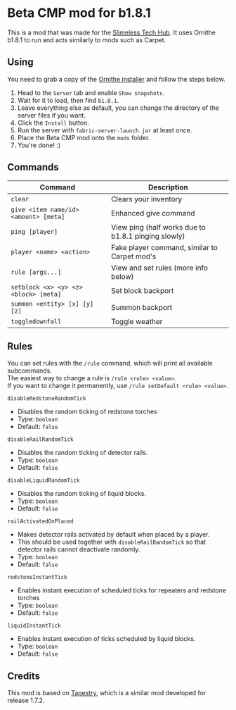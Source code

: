 # Beta CMP mod for b1.8.1
This is a mod that was made for the [Slimeless Tech Hub](https://discord.gg/a3JEeAyZR4). It uses Ornithe b1.8.1 to run and acts similarly to mods such as Carpet.

## Using
You need to grab a copy of the [Ornithe installer](https://ornithemc.net/) and follow the steps below.
1. Head to the `Server` tab and enable `Show snapshots`.
2. Wait for it to load, then find `b1.8.1`.
3. Leave everything else as default, you can change the directory of the server files if you want.
4. Click the `Install` button.
5. Run the server with `fabric-server-launch.jar` at least once.
6. Place the Beta CMP mod onto the `mods` folder.
7. You're done! :)

## Commands
| Command                               | Description                                         |
|---------------------------------------|-----------------------------------------------------|
| `clear`                               | Clears your inventory                               |
| `give <item name/id> <amount> [meta]` | Enhanced give command                               |
| `ping [player]`                       | View ping (half works due to b1.8.1 pinging slowly) |
| `player <name> <action>`              | Fake player command, similar to Carpet mod's        |
| `rule [args...]`                      | View and set rules (more info below)                |
| `setblock <x> <y> <z> <block> [meta]` | Set block backport                                  |
| `summon <entity> [x] [y] [z]`         | Summon backport                                     |
| `toggledownfall`                      | Toggle weather                                      |

## Rules
You can set rules with the `/rule` command, which will print all available subcommands.
<br>The easiest way to change a rule is `/rule <rule> <value>`.
<br>If you want to change it permanently, use `/rule setDefault <rule> <value>`.

`disableRedstoneRandomTick`
* Disables the random ticking of redstone torches
* Type: `boolean`
* Default: `false`

`disableRailRandomTick`
* Disables the random ticking of detector rails.
* Type: `boolean`
* Default: `false`

`disableLiquidRandomTick`
* Disables the random ticking of liquid blocks.
* Type: `boolean`
* Default: `false`

`railActivatedOnPlaced`
* Makes detector rails activated by default when placed by a player.
* This should be used together with `disableRailRandomTick` so that detector rails cannot deactivate randomly.
* Type: `boolean`
* Default: `false`

`redstoneInstantTick`
* Enables instant execution of scheduled ticks for repeaters and redstone torches
* Type: `boolean`
* Default: `false`

`liquidInstantTick`
* Enables instant execution of ticks scheduled by liquid blocks.
* Type: `boolean`
* Default: `false`

## Credits
This mod is based on [Tapestry](https://github.com/Nullspace-MC/Tapestry), which is a similar mod developed for release 1.7.2.
